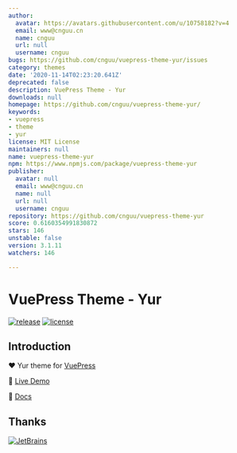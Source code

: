 ```yaml
---
author:
  avatar: https://avatars.githubusercontent.com/u/10758182?v=4
  email: www@cnguu.cn
  name: cnguu
  url: null
  username: cnguu
bugs: https://github.com/cnguu/vuepress-theme-yur/issues
category: themes
date: '2020-11-14T02:23:20.641Z'
deprecated: false
description: VuePress Theme - Yur
downloads: null
homepage: https://github.com/cnguu/vuepress-theme-yur/
keywords:
- vuepress
- theme
- yur
license: MIT License
maintainers: null
name: vuepress-theme-yur
npm: https://www.npmjs.com/package/vuepress-theme-yur
publisher:
  avatar: null
  email: www@cnguu.cn
  name: null
  url: null
  username: cnguu
repository: https://github.com/cnguu/vuepress-theme-yur
score: 0.6160354991830872
stars: 146
unstable: false
version: 3.1.11
watchers: 146

---
```


# VuePress Theme - Yur

[![release](https://badgen.net/github/release/cnguu/vuepress-theme-yur)](https://www.npmjs.com/package/vuepress)
[![license](https://badgen.net/github/license/cnguu/vuepress-theme-yur)](https://github.com/cnguu/vuepress-theme-yur/blob/main/LICENSE)

## Introduction

:heart: Yur theme for [VuePress](https://v2.vuepress.vuejs.org/)

:revolving_hearts: [Live Demo](https://blog.cnguu.cn/)

:book: [Docs](https://wiki.cnguu.cn/)

## Thanks

[![JetBrains](https://cdn.jsdelivr.net/gh/cnguu/vuepress-theme-yur@main/jetbrains.svg)](https://www.jetbrains.com/?from=vuepress-theme-yur)
